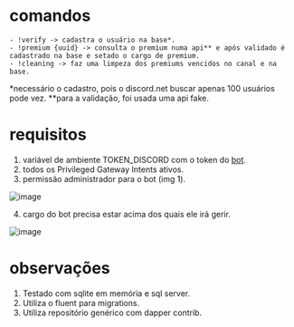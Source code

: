 # comandos
```
- !verify -> cadastra o usuário na base*.
- !premium {uuid} -> consulta o premium numa api** e após validado é cadastrado na base e setado o cargo de premium. 
- !cleaning -> faz uma limpeza dos premiums vencidos no canal e na base.
```
*necessário o cadastro, pois o discord.net buscar apenas 100 usuários pode vez.
**para a validação, foi usada uma api fake.

# requisitos
1. variável de ambiente TOKEN_DISCORD com o token do [bot](https://discord.com/developers/applications).
2. todos os Privileged Gateway Intents ativos.
3. permissão administrador para o bot (img 1).

![image](https://user-images.githubusercontent.com/59609545/227974443-126bf43a-c026-4d57-b5df-471259b3dd46.png)

4. cargo do bot precisa estar acima dos quais ele irá gerir.

![image](https://user-images.githubusercontent.com/59609545/227972619-786d4178-fa9e-4586-b055-ae59c25cc8ba.png)

# observações
1. Testado com sqlite em memória e sql server.
2. Utiliza o fluent para migrations.
3. Utiliza repositório genérico com dapper contrib.
